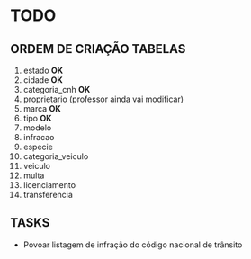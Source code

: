 # TODO

## ORDEM DE CRIAÇÃO TABELAS
1. estado __OK__
2. cidade __OK__
3. categoria_cnh __OK__
4. proprietario (professor ainda vai modificar)
5. marca __OK__
6. tipo __OK__
7. modelo 
8. infracao
9. especie
10. categoria_veiculo
11. veiculo
12. multa
13. licenciamento
14. transferencia

## TASKS

* Povoar listagem de infração do código nacional de trânsito


